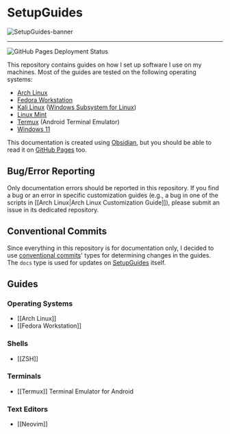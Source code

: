 # SetupGuides

![SetupGuides-banner](https://media.githubusercontent.com/media/Chris1320/SetupGuides/main/assets/images/banner/SetupGuides-banner.png)

-----

![GitHub Pages Deployment Status](https://img.shields.io/github/actions/workflow/status/Chris1320/SetupGuides/deploy.yml)

This repository contains guides on how I set up software I use on my machines. Most of the guides are tested on the following operating systems:

- [Arch Linux](https://archlinux.org)
- [Fedora Workstation](https://fedoraproject.org/workstation/)
- [Kali Linux](https://www.kali.org/) ([Windows Subsystem for Linux](https://apps.microsoft.com/store/detail/kali-linux/9PKR34TNCV07))
- [Linux Mint](https://linuxmint.com/)
- [Termux](https://termux.com/) (Android Terminal Emulator)
- [Windows 11](https://www.microsoft.com/en-us/windows/windows-11)

This documentation is created using [Obsidian](https://obsidian.md/), but you should be able to read it on [GitHub Pages](https://chris1320.github.io/SetupGuides/) too.

## Bug/Error Reporting

Only documentation errors should be reported in this repository. If you find a bug or an error in specific customization guides (e.g., a bug in one of the scripts in [[Arch Linux|Arch Linux Customization Guide]]), please submit an issue in its dedicated repository.

## Conventional Commits

Since everything in this repository is for documentation only, I decided to use [conventional commits](https://www.conventionalcommits.org/)' types for determining changes in the guides. The `docs` type is used for updates on [SetupGuides](https://github.com/Chris1320/SetupGuides) itself.

## Guides

### Operating Systems

- [[Arch Linux]]
- [[Fedora Workstation]]

### Shells

- [[ZSH]]

### Terminals

- [[Termux]] Terminal Emulator for Android

### Text Editors

- [[Neovim]]
